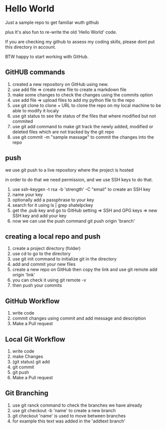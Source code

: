 # Hello World
Just a sample repo to get familiar wuth github

plus It's also fun to re-write the  old 'Hello World' code.

If you are checking my github to assess my coding skills, please dont put this directory in account.

BTW happy to start working with GitHub.

## GitHUB commands
1. created a new repository on GitHub using new.
2. use add file => create new file to create a markdown file
3. make some changes to check the changes using the commits option
4. use add file => upload files to add my python file to the repo
5. use git clone to clone + URL to clone the repo on my local machine to be able to modify it localy
6. use git status to see the status of the files that where modified but not commited
7. use git add command  to make git track the newly added, modified or deleted files which are not tracked by the git repo
8. use git commit -m "sample massage" to commit the changes into the repo

## push
we use git push to a live repository where the project is hosted

in order to do that we need permission, and we use SSH keys to do that.

1. use ssh-keygen -t rsa -b 'strength' -C "email" to create an SSH key
2. name your key
3. optionally add a passphrase to your key
4. search for it using ls | grep shatelpckey
5. get the .pub key and go to GitHub setting => SSH and GPG keys => new SSH key and add your key
6. now we can use the push command git push origin 'branch'


## creating a local repo and push
1. create a project directory (folder)
2. use cd to go to the directory
3. use git init command to initialize git in the directory
4. add and commit your new files
5. create a new repo on GitHub then copy the link and use git remote add origin 'link'
6. you can check it using git remote -v
7. then push your commits


## GitHub Workflow
1. write code
2. commit changes using commit and add message and description
3. Make a Pull request

## Local Git Workflow
1. write code
2. make Changes
3. (git status) git add
4. git commit
5. git push
6. Make a Pull request

## Git Branching
1. use git ranck command to check the branches we have already
2. use git checkout -b 'name' to create a new branch
3. git checkout 'name' is used to move between branches
4. for example this text was added in the 'addtext branch'